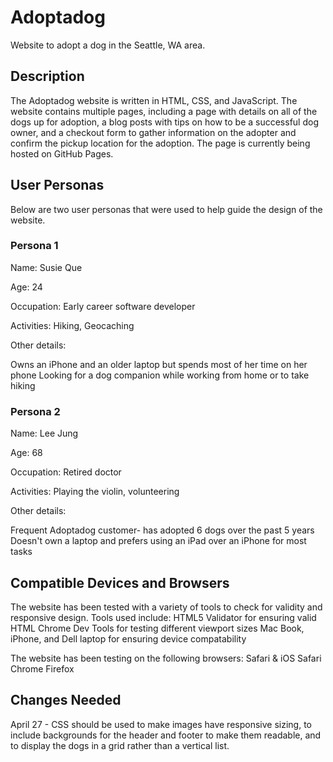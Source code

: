 # Adoptadog
Website to adopt a dog in the Seattle, WA area.

## Description
The Adoptadog website is written in HTML, CSS, and JavaScript. The website contains multiple pages, including a page with details on all of the dogs up for adoption, a blog posts with tips on how to be a successful dog owner, and a checkout form to gather information on the adopter and confirm the pickup location for the adoption. The page is currently being hosted on GitHub Pages.

## User Personas
Below are two user personas that were used to help guide the design of the website.

### Persona 1
Name: Susie Que

Age: 24

Occupation: Early career software developer

Activities: Hiking, Geocaching

Other details: 

Owns an iPhone and an older laptop but spends most of her time on her phone
Looking for a dog companion while working from home or to take hiking

### Persona 2
Name: Lee Jung

Age: 68

Occupation: Retired doctor

Activities: Playing the violin, volunteering

Other details:

Frequent Adoptadog customer- has adopted 6 dogs over the past 5 years
Doesn't own a laptop and prefers using an iPad over an iPhone for most tasks

## Compatible Devices and Browsers
The website has been tested with a variety of tools to check for validity and responsive design. Tools used include:
HTML5 Validator for ensuring valid HTML
Chrome Dev Tools for testing different viewport sizes
Mac Book, iPhone, and Dell laptop for ensuring device compatability

The website has been testing on the following browsers:
Safari & iOS Safari
Chrome
Firefox

## Changes Needed
April 27 - CSS should be used to make images have responsive sizing, to include backgrounds for the header and footer to make them readable, and to display the dogs in a grid rather than a vertical list.








